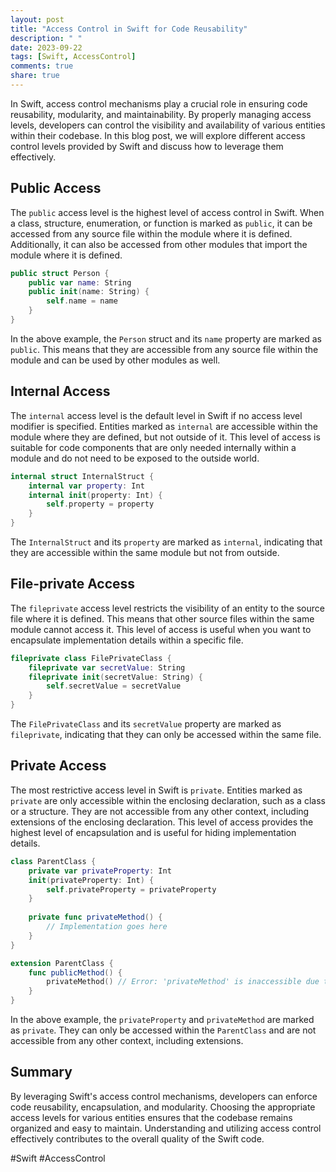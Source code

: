 ```yaml
---
layout: post
title: "Access Control in Swift for Code Reusability"
description: " "
date: 2023-09-22
tags: [Swift, AccessControl]
comments: true
share: true
---
```


In Swift, access control mechanisms play a crucial role in ensuring code reusability, modularity, and maintainability. By properly managing access levels, developers can control the visibility and availability of various entities within their codebase. In this blog post, we will explore different access control levels provided by Swift and discuss how to leverage them effectively.

## Public Access

The `public` access level is the highest level of access control in Swift. When a class, structure, enumeration, or function is marked as `public`, it can be accessed from any source file within the module where it is defined. Additionally, it can also be accessed from other modules that import the module where it is defined.

```swift
public struct Person {
    public var name: String
    public init(name: String) {
        self.name = name
    }
}
```

In the above example, the `Person` struct and its `name` property are marked as `public`. This means that they are accessible from any source file within the module and can be used by other modules as well.

## Internal Access

The `internal` access level is the default level in Swift if no access level modifier is specified. Entities marked as `internal` are accessible within the module where they are defined, but not outside of it. This level of access is suitable for code components that are only needed internally within a module and do not need to be exposed to the outside world.

```swift
internal struct InternalStruct {
    internal var property: Int
    internal init(property: Int) {
        self.property = property
    }
}
```

The `InternalStruct` and its `property` are marked as `internal`, indicating that they are accessible within the same module but not from outside.

## File-private Access

The `fileprivate` access level restricts the visibility of an entity to the source file where it is defined. This means that other source files within the same module cannot access it. This level of access is useful when you want to encapsulate implementation details within a specific file.

```swift
fileprivate class FilePrivateClass {
    fileprivate var secretValue: String
    fileprivate init(secretValue: String) {
        self.secretValue = secretValue
    }
}
```

The `FilePrivateClass` and its `secretValue` property are marked as `fileprivate`, indicating that they can only be accessed within the same file.

## Private Access

The most restrictive access level in Swift is `private`. Entities marked as `private` are only accessible within the enclosing declaration, such as a class or a structure. They are not accessible from any other context, including extensions of the enclosing declaration. This level of access provides the highest level of encapsulation and is useful for hiding implementation details.

```swift
class ParentClass {
    private var privateProperty: Int
    init(privateProperty: Int) {
        self.privateProperty = privateProperty
    }
    
    private func privateMethod() {
        // Implementation goes here
    }
}

extension ParentClass {
    func publicMethod() {
        privateMethod() // Error: 'privateMethod' is inaccessible due to 'private' protection level
    }
}
```

In the above example, the `privateProperty` and `privateMethod` are marked as `private`. They can only be accessed within the `ParentClass` and are not accessible from any other context, including extensions.

## Summary

By leveraging Swift's access control mechanisms, developers can enforce code reusability, encapsulation, and modularity. Choosing the appropriate access levels for various entities ensures that the codebase remains organized and easy to maintain. Understanding and utilizing access control effectively contributes to the overall quality of the Swift code.

#Swift #AccessControl